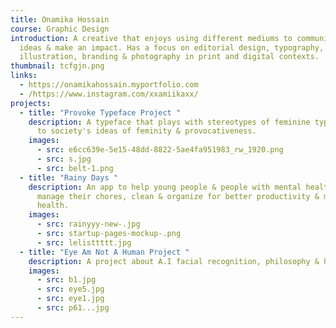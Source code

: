 ```yaml
---
title: Onamika Hossain
course: Graphic Design
introduction: A creative that enjoys using different mediums to communicate
  ideas & make an impact. Has a focus on editorial design, typography,
  illustration, branding & photography in print and digital contexts.
thumbnail: tcfgjn.png
links:
  - https://onamikahossain.myportfolio.com
  - /https://www.instagram.com/xxamiikaxx/
projects:
  - title: "Provoke Typeface Project "
    description: A typeface that plays with stereotypes of feminine type in relation
      to society's ideas of feminity & provocativeness.
    images:
      - src: e6cc639e-5e15-48dd-8822-5ae4fa951983_rw_1920.png
      - src: s.jpg
      - src: belt-1.png
  - title: "Rainy Days "
    description: An app to help young people & people with mental health conditions,
      manage their chores, clean & organize for better productivity & mental
      health.
    images:
      - src: rainyyy-new-.jpg
      - src: startup-pages-mockup-.png
      - src: lelisttttt.jpg
  - title: "Eye Am Not A Human Project "
    description: A project about A.I facial recognition, philosophy & human desires.
    images:
      - src: b1.jpg
      - src: eye5.jpg
      - src: eye1.jpg
      - src: p61...jpg
---
```

